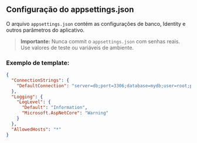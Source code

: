 ## Configuração do appsettings.json

O arquivo `appsettings.json` contém as configurações de banco, Identity e outros parâmetros do aplicativo.

> **Importante:** Nunca commit o `appsettings.json` com senhas reais. Use valores de teste ou variáveis de ambiente.

### Exemplo de template:

```json
{
  "ConnectionStrings": {
    "DefaultConnection": "server=db;port=3306;database=mydb;user=root;password=root"
  },
  "Logging": {
    "LogLevel": {
      "Default": "Information",
      "Microsoft.AspNetCore": "Warning"
    }
  },
  "AllowedHosts": "*"
}
